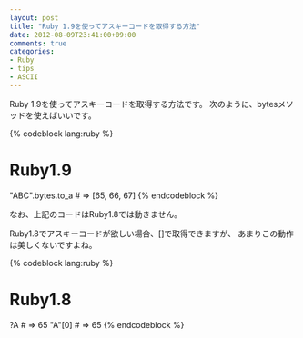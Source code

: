 ```yaml
---
layout: post
title: "Ruby 1.9を使ってアスキーコードを取得する方法"
date: 2012-08-09T23:41:00+09:00
comments: true
categories: 
- Ruby
- tips
- ASCII
---
```


Ruby 1.9を使ってアスキーコードを取得する方法です。
次のように、bytesメソッドを使えばいいです。

{% codeblock lang:ruby %}
# Ruby1.9
"ABC".bytes.to_a # => [65, 66, 67] 
{% endcodeblock %}

なお、上記のコードはRuby1.8では動きません。

Ruby1.8でアスキーコードが欲しい場合、[]で取得できますが、
あまりこの動作は美しくないですよね。

{% codeblock lang:ruby %}
# Ruby1.8
?A # => 65
"A"[0] # => 65
{% endcodeblock %}
